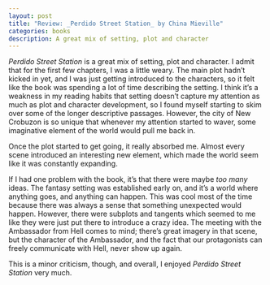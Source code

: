 ```yaml
---
layout: post
title: "Review: _Perdido Street Station_ by China Mieville"
categories: books
description: A great mix of setting, plot and character
---
```


_Perdido Street Station_ is a great mix of setting, plot and character. I admit that for the first few chapters, I was a little weary. The main plot hadn’t kicked in yet, and I was just getting introduced to the characters, so it felt like the book was spending a lot of time describing the setting. I think it’s a weakness in my reading habits that setting doesn’t capture my attention as much as plot and character development, so I found myself starting to skim over some of the longer descriptive passages. However, the city of New Crobuzon is so unique that whenever my attention started to waver, some imaginative element of the world would pull me back in.

Once the plot started to get going, it really absorbed me. Almost every scene introduced an interesting new element, which made the world seem like it was constantly expanding.

If I had one problem with the book, it’s that there were maybe _too many_ ideas. The fantasy setting was established early on, and it’s a world where anything goes, and anything can happen. This was cool most of the time because there was always a sense that something unexpected would happen. However, there were subplots and tangents which seemed to me like they were just put there to introduce a crazy idea. The meeting with the Ambassador from Hell comes to mind; there’s great imagery in that scene, but the character of the Ambassador, and the fact that our protagonists can freely communicate with Hell, never show up again.

This is a minor criticism, though, and overall, I enjoyed _Perdido Street Station_ very much.